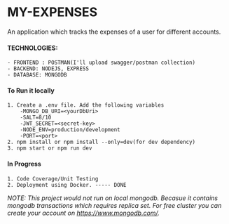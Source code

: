 # MY-EXPENSES
An application which tracks the expenses of a user for different accounts.

#### TECHNOLOGIES:
    - FRONTEND : POSTMAN(I'll upload swagger/postman collection)
    - BACKEND: NODEJS, EXPRESS
    - DATABASE: MONGODB

#### To Run it locally
    1. Create a .env file. Add the following variables
        -MONGO_DB_URI=<yourDbUri>
        -SALT=8/10
        -JWT_SECRET=<secret-key> 
        -NODE_ENV=production/development
        -PORT=<port>
    2. npm install or npm install --only=dev(for dev dependency)
    3. npm start or npm run dev

#### In Progress
    1. Code Coverage/Unit Testing
    2. Deployment using Docker. ----- DONE

*NOTE: This project would not run on local mongodb. Becasue it contains mongodb transactions which requires replica set. For free cluster you can create your account on https://www.mongodb.com/.*
